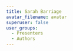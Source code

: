 ```yaml
---
title: Sarah Barriage
avatar_filename: avatar
superuser: false
user_groups:
  - Presenters
  - Authors
---
```

